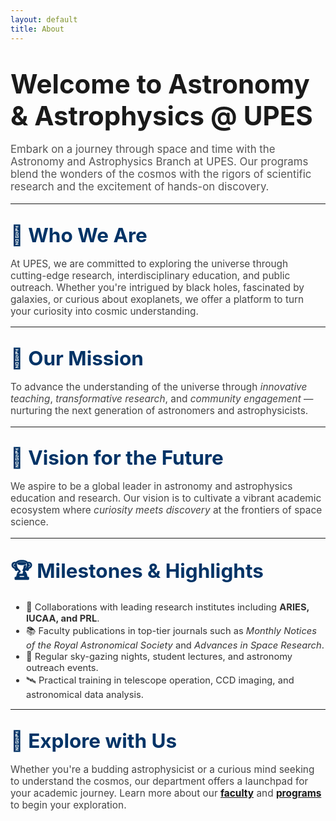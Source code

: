```yaml
---
layout: default
title: About
---
```


# <span style="font-size: 1.5em; font-weight: bold;">Welcome to Astronomy & Astrophysics @ UPES</span>

<p style="font-size: 1.2em; color: #555;">
Embark on a journey through space and time with the Astronomy and Astrophysics Branch at UPES. Our programs blend the wonders of the cosmos with the rigors of scientific research and the excitement of hands-on discovery.
</p>

---

## <span style="font-size: 1.5em; color: #003366;">🌌 Who We Are</span>

<p style="font-size: 1.1em; color: #444;">
At UPES, we are committed to exploring the universe through cutting-edge research, interdisciplinary education, and public outreach. Whether you're intrigued by black holes, fascinated by galaxies, or curious about exoplanets, we offer a platform to turn your curiosity into cosmic understanding.
</p>

---

## <span style="font-size: 1.5em; color: #003366;">🎯 Our Mission</span>

<p style="font-size: 1.1em; color: #444;">
To advance the understanding of the universe through <em>innovative teaching</em>, <em>transformative research</em>, and <em>community engagement</em> — nurturing the next generation of astronomers and astrophysicists.
</p>

---

## <span style="font-size: 1.5em; color: #003366;">🌠 Vision for the Future</span>

<p style="font-size: 1.1em; color: #444;">
We aspire to be a global leader in astronomy and astrophysics education and research. Our vision is to cultivate a vibrant academic ecosystem where <em>curiosity meets discovery</em> at the frontiers of space science.
</p>

---

## <span style="font-size: 1.5em; color: #003366;">🏆 Milestones & Highlights</span>

<ul style="font-size: 1.05em; color: #333;">
  <li>🔭 Collaborations with leading research institutes including <strong>ARIES, IUCAA, and PRL</strong>.</li>
  <li>📚 Faculty publications in top-tier journals such as <em>Monthly Notices of the Royal Astronomical Society</em> and <em>Advances in Space Research</em>.</li>
  <li>🌌 Regular sky-gazing nights, student lectures, and astronomy outreach events.</li>
  <li>🛰️ Practical training in telescope operation, CCD imaging, and astronomical data analysis.</li>
</ul>

---

## <span style="font-size: 1.5em; color: #003366;">🚀 Explore with Us</span>

<p style="font-size: 1.1em; color: #444;">
Whether you're a budding astrophysicist or a curious mind seeking to understand the cosmos, our department offers a launchpad for your academic journey. Learn more about our <a href="faculty.md"><strong>faculty</strong></a> and <a href="programs.md"><strong>programs</strong></a> to begin your exploration.
</p>

